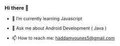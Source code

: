 ### Hi there 👋

<!--
**Younext19/Younext19** is a ✨ _special_ ✨ repository because its `README.md` (this file) appears on your GitHub profile.-->


- 🌱 I’m currently learning Javascript 


- 💬 Ask me about Android Development ( Java )
- 📫 How to reach me: haddamyounes5@gmail.com
